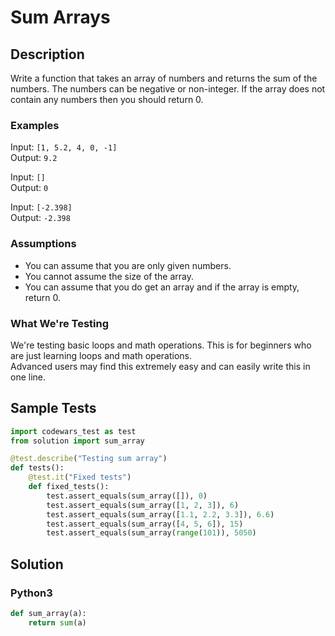 # Sum Arrays


## Description
Write a function that takes an array of numbers and returns the sum of the numbers. The numbers can be negative or non-integer. If the array does not contain any numbers then you should return 0.

### Examples

Input: `[1, 5.2, 4, 0, -1]`\
Output: `9.2`

Input: `[]`\
Output: `0`

Input: `[-2.398]`\
Output: `-2.398`

### Assumptions

-   You can assume that you are only given numbers.
-   You cannot assume the size of the array.
-   You can assume that you do get an array and if the array is empty, return 0.

### What We're Testing

We're testing basic loops and math operations. This is for beginners who are just learning loops and math operations.\
Advanced users may find this extremely easy and can easily write this in one line.


## Sample Tests
```python
import codewars_test as test
from solution import sum_array

@test.describe("Testing sum array")
def tests():
    @test.it("Fixed tests")
    def fixed_tests(): 
        test.assert_equals(sum_array([]), 0)
        test.assert_equals(sum_array([1, 2, 3]), 6)
        test.assert_equals(sum_array([1.1, 2.2, 3.3]), 6.6)
        test.assert_equals(sum_array([4, 5, 6]), 15)
        test.assert_equals(sum_array(range(101)), 5050)
```


## Solution
### Python3
```python
def sum_array(a):
    return sum(a)
```
